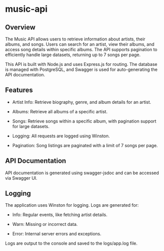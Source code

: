 # music-api

## Overview
The Music API allows users to retrieve information about artists, their albums, and songs. Users can search for an artist, view their albums, and access song details within specific albums. The API supports pagination to efficiently handle large datasets, returning up to 7 songs per page.

This API is built with Node.js and uses Express.js for routing. The database is managed with PostgreSQL, and Swagger is used for auto-generating the API documentation.

## Features

- Artist Info: Retrieve biography, genre, and album details for an artist.

- Albums: Retrieve all albums of a specific artist.

- Songs: Retrieve songs within a specific album, with pagination support for large datasets.

- Logging: All requests are logged using Winston.

- Pagination: Song listings are paginated with a limit of 7 songs per page.

## API Documentation
API documentation is generated using swagger-jsdoc and can be accessed via Swagger UI.

## Logging
The application uses Winston for logging. Logs are generated for:

- Info: Regular events, like fetching artist details.

- Warn: Missing or incorrect data.

- Error: Internal server errors and exceptions.

Logs are output to the console and saved to the logs/app.log file.
